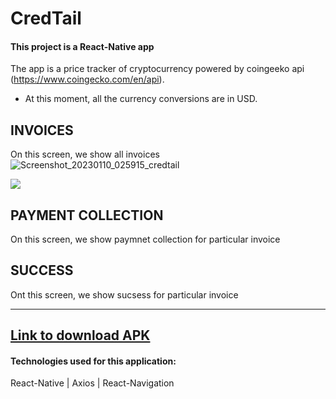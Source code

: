 # CredTail
#### This project is a React-Native app
The app is a price tracker of cryptocurrency powered by coingeeko api (https://www.coingecko.com/en/api).
- At this moment, all the currency conversions are in USD.
## INVOICES  
On this screen, we show all invoices 
<br/>
![Screenshot_20230110_025915_credtail](https://user-images.githubusercontent.com/51542809/211412939-8e9a3466-b1d7-402c-80a8-ab4a09d06007.jpg)

<img src="https://drive.google.com/file/d/1TzOjWeClLWu24KFtgLHF95qPZhkm176D/view?usp=share_link"/>

## PAYMENT COLLECTION
On this screen, we show paymnet collection for particular invoice

## SUCCESS
Ont this screen, we show sucsess for particular invoice

--------------
<a href="https://drive.google.com/file/d/1_PgCdcbIlGJPRP4NqEwn8DoEd1aEekCc/view?usp=share_link"> Link to download APK </a>
--------------
#### Technologies used for this application:
React-Native | Axios | React-Navigation 

